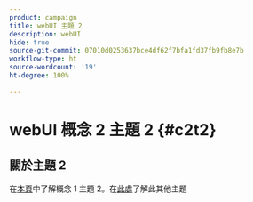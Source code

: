 ```yaml
---
product: campaign
title: webUI 主題 2
description: webUI
hide: true
source-git-commit: 07010d0253637bce4df62f7bfa1fd37fb9fb8e7b
workflow-type: ht
source-wordcount: '19'
ht-degree: 100%

---
```


# webUI 概念 2 主題 2 {#c2t2}

## 關於主題 2

在[本頁](../concept1/topic2.md)中了解概念 1 主題 2。在[此處](../../automation/workflow/about-workflows.md)了解此其他主題 